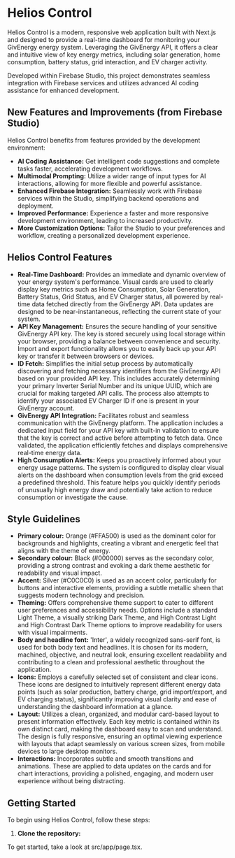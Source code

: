 # Helios Control

Helios Control is a modern, responsive web application built with Next.js and designed to provide a real-time dashboard for monitoring your GivEnergy energy system. Leveraging the GivEnergy API, it offers a clear and intuitive view of key energy metrics, including solar generation, home consumption, battery status, grid interaction, and EV charger activity.

Developed within Firebase Studio, this project demonstrates seamless integration with Firebase services and utilizes advanced AI coding assistance for enhanced development.

## New Features and Improvements (from Firebase Studio)

Helios Control benefits from features provided by the development environment:

*   **AI Coding Assistance:** Get intelligent code suggestions and complete tasks faster, accelerating development workflows.
*   **Multimodal Prompting:** Utilize a wider range of input types for AI interactions, allowing for more flexible and powerful assistance.
*   **Enhanced Firebase Integration:** Seamlessly work with Firebase services within the Studio, simplifying backend operations and deployment.
*   **Improved Performance:** Experience a faster and more responsive development environment, leading to increased productivity.
*   **More Customization Options:** Tailor the Studio to your preferences and workflow, creating a personalized development experience.

## Helios Control Features

-   **Real-Time Dashboard:** Provides an immediate and dynamic overview of your energy system's performance. Visual cards are used to clearly display key metrics such as Home Consumption, Solar Generation, Battery Status, Grid Status, and EV Charger status, all powered by real-time data fetched directly from the GivEnergy API. Data updates are designed to be near-instantaneous, reflecting the current state of your system.
-   **API Key Management:** Ensures the secure handling of your sensitive GivEnergy API key. The key is stored securely using local storage within your browser, providing a balance between convenience and security. Import and export functionality allows you to easily back up your API key or transfer it between browsers or devices.
-   **ID Fetch:** Simplifies the initial setup process by automatically discovering and fetching necessary identifiers from the GivEnergy API based on your provided API key. This includes accurately determining your primary Inverter Serial Number and its unique UUID, which are crucial for making targeted API calls. The process also attempts to identify your associated EV Charger ID if one is present in your GivEnergy account.
-   **GivEnergy API Integration:** Facilitates robust and seamless communication with the GivEnergy platform. The application includes a dedicated input field for your API key with built-in validation to ensure that the key is correct and active before attempting to fetch data. Once validated, the application efficiently fetches and displays comprehensive real-time energy data.
-   **High Consumption Alerts:** Keeps you proactively informed about your energy usage patterns. The system is configured to display clear visual alerts on the dashboard when consumption levels from the grid exceed a predefined threshold. This feature helps you quickly identify periods of unusually high energy draw and potentially take action to reduce consumption or investigate the cause.

## Style Guidelines

-   **Primary colour:** Orange (#FFA500) is used as the dominant color for backgrounds and highlights, creating a vibrant and energetic feel that aligns with the theme of energy.
-   **Secondary colour:** Black (#000000) serves as the secondary color, providing a strong contrast and evoking a dark theme aesthetic for readability and visual impact.
-   **Accent:** Silver (#C0C0C0) is used as an accent color, particularly for buttons and interactive elements, providing a subtle metallic sheen that suggests modern technology and precision.
-   **Theming:** Offers comprehensive theme support to cater to different user preferences and accessibility needs. Options include a standard Light Theme, a visually striking Dark Theme, and High Contrast Light and High Contrast Dark Theme options to improve readability for users with visual impairments.
-   **Body and headline font:** 'Inter', a widely recognized sans-serif font, is used for both body text and headlines. It is chosen for its modern, machined, objective, and neutral look, ensuring excellent readability and contributing to a clean and professional aesthetic throughout the application.
-   **Icons:** Employs a carefully selected set of consistent and clear icons. These icons are designed to intuitively represent different energy data points (such as solar production, battery charge, grid import/export, and EV charging status), significantly improving visual clarity and ease of understanding the dashboard information at a glance.
-   **Layout:** Utilizes a clean, organized, and modular card-based layout to present information effectively. Each key metric is contained within its own distinct card, making the dashboard easy to scan and understand. The design is fully responsive, ensuring an optimal viewing experience with layouts that adapt seamlessly on various screen sizes, from mobile devices to large desktop monitors.
-   **Interactions:** Incorporates subtle and smooth transitions and animations. These are applied to data updates on the cards and for chart interactions, providing a polished, engaging, and modern user experience without being distracting.

## Getting Started

To begin using Helios Control, follow these steps:

1.  **Clone the repository:**

To get started, take a look at src/app/page.tsx.
